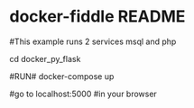 # docker-fiddle README
#This example runs 2 services msql and php

cd docker_py_flask

#RUN#
docker-compose up

#go to 
localhost:5000 
#in your browser
